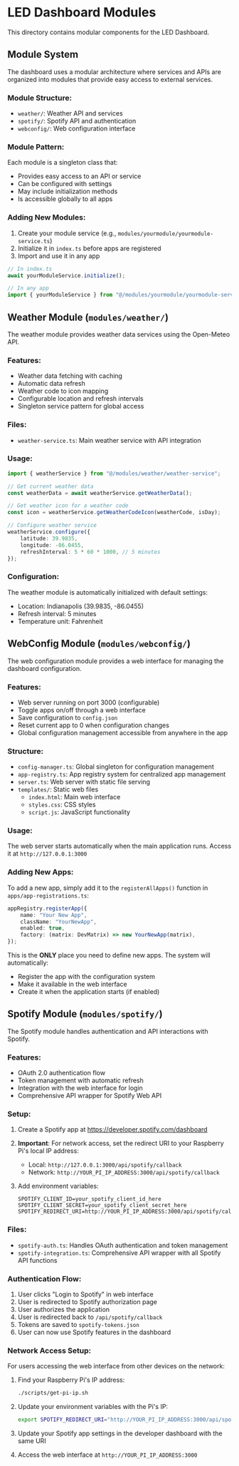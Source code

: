 # LED Dashboard Modules

This directory contains modular components for the LED Dashboard.

## Module System

The dashboard uses a modular architecture where services and APIs are organized into modules that provide easy access to external services.

### Module Structure:

- `weather/`: Weather API and services
- `spotify/`: Spotify API and authentication
- `webconfig/`: Web configuration interface

### Module Pattern:

Each module is a singleton class that:

- Provides easy access to an API or service
- Can be configured with settings
- May include initialization methods
- Is accessible globally to all apps

### Adding New Modules:

1. Create your module service (e.g., `modules/yourmodule/yourmodule-service.ts`)
2. Initialize it in `index.ts` before apps are registered
3. Import and use it in any app

```typescript
// In index.ts
await yourModuleService.initialize();

// In any app
import { yourModuleService } from "@/modules/yourmodule/yourmodule-service";
```

## Weather Module (`modules/weather/`)

The weather module provides weather data services using the Open-Meteo API.

### Features:

- Weather data fetching with caching
- Automatic data refresh
- Weather code to icon mapping
- Configurable location and refresh intervals
- Singleton service pattern for global access

### Files:

- `weather-service.ts`: Main weather service with API integration

### Usage:

```typescript
import { weatherService } from "@/modules/weather/weather-service";

// Get current weather data
const weatherData = await weatherService.getWeatherData();

// Get weather icon for a weather code
const icon = weatherService.getWeatherCodeIcon(weatherCode, isDay);

// Configure weather service
weatherService.configure({
    latitude: 39.9835,
    longitude: -86.0455,
    refreshInterval: 5 * 60 * 1000, // 5 minutes
});
```

### Configuration:

The weather module is automatically initialized with default settings:

- Location: Indianapolis (39.9835, -86.0455)
- Refresh interval: 5 minutes
- Temperature unit: Fahrenheit

## WebConfig Module (`modules/webconfig/`)

The web configuration module provides a web interface for managing the dashboard configuration.

### Features:

- Web server running on port 3000 (configurable)
- Toggle apps on/off through a web interface
- Save configuration to `config.json`
- Reset current app to 0 when configuration changes
- Global configuration management accessible from anywhere in the app

### Structure:

- `config-manager.ts`: Global singleton for configuration management
- `app-registry.ts`: App registry system for centralized app management
- `server.ts`: Web server with static file serving
- `templates/`: Static web files
    - `index.html`: Main web interface
    - `styles.css`: CSS styles
    - `script.js`: JavaScript functionality

### Usage:

The web server starts automatically when the main application runs. Access it at `http://127.0.0.1:3000`

### Adding New Apps:

To add a new app, simply add it to the `registerAllApps()` function in `apps/app-registrations.ts`:

```typescript
appRegistry.registerApp({
    name: "Your New App",
    className: "YourNewApp",
    enabled: true,
    factory: (matrix: DevMatrix) => new YourNewApp(matrix),
});
```

This is the **ONLY** place you need to define new apps. The system will automatically:

- Register the app with the configuration system
- Make it available in the web interface
- Create it when the application starts (if enabled)

## Spotify Module (`modules/spotify/`)

The Spotify module handles authentication and API interactions with Spotify.

### Features:

- OAuth 2.0 authentication flow
- Token management with automatic refresh
- Integration with the web interface for login
- Comprehensive API wrapper for Spotify Web API

### Setup:

1. Create a Spotify app at https://developer.spotify.com/dashboard
2. **Important**: For network access, set the redirect URI to your Raspberry Pi's local IP address:
    - Local: `http://127.0.0.1:3000/api/spotify/callback`
    - Network: `http://YOUR_PI_IP_ADDRESS:3000/api/spotify/callback`
3. Add environment variables:

    ```
    SPOTIFY_CLIENT_ID=your_spotify_client_id_here
    SPOTIFY_CLIENT_SECRET=your_spotify_client_secret_here
    SPOTIFY_REDIRECT_URI=http://YOUR_PI_IP_ADDRESS:3000/api/spotify/callback
    ```

### Files:

- `spotify-auth.ts`: Handles OAuth authentication and token management
- `spotify-integration.ts`: Comprehensive API wrapper with all Spotify API functions

### Authentication Flow:

1. User clicks "Login to Spotify" in web interface
2. User is redirected to Spotify authorization page
3. User authorizes the application
4. User is redirected back to `/api/spotify/callback`
5. Tokens are saved to `spotify-tokens.json`
6. User can now use Spotify features in the dashboard

### Network Access Setup:

For users accessing the web interface from other devices on the network:

1. Find your Raspberry Pi's IP address:

    ```bash
    ./scripts/get-pi-ip.sh
    ```

2. Update your environment variables with the Pi's IP:

    ```bash
    export SPOTIFY_REDIRECT_URI="http://YOUR_PI_IP_ADDRESS:3000/api/spotify/callback"
    ```

3. Update your Spotify app settings in the developer dashboard with the same URI

4. Access the web interface at `http://YOUR_PI_IP_ADDRESS:3000`
